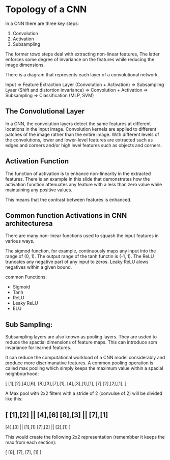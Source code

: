 # Topology of a CNN 

In a CNN there are three key steps: 

1. Convolution 
2. Activation
3. Subsampling 

The former towo steps deal with extracting non-linear features, The latter enforces some degree of invariance on the features while reducing the image dimensions. 

There is a diagram that represents each layer of a convolutional network. 

Input => 
  Feature Extraction Layer (Convolution + Activation) => 
    Subsampling Lyaer (Shift and distortion invariance) =>
      Convolution + Activation => 
        Subsampling => 
          Classification (MLP, SVM)

## The Convolutional Layer 

In a CNN, the convolution layers detect the same features at different locations in the input image. 
Convolution kernels are applied to different patches of the image rather than the entire image. 
With different levels of the convolutions, lower and lower-level features are extracted such as edges and corners and/or high level features such as objects and corners. 

## Activation Function 

The function of activation is to enhance non-linearity in the extracted features.
There is an example in this slide that demonstrates how the activation function attenuates any feature with a less than zero value while maintaining any positive values. 

This means that the contrast between features is enhanced. 

## Common function Activations in CNN architecturesa

There are many non-linear functions used to squash the input features in various ways. 

The sigmod function, for example, continuously maps any input into the range of (0, 1).
The output range of the tanh functin is (-1, 1).
The ReLU truncates any negative part of any input to zeros.
Leaky ReLU alows negatives within a given bound.

common Functions: 

- Sigmoid
- Tanh
- ReLU
- Leaky ReLU
- ELU 

## Sub Sampling: 

Subsampling layers are also known as pooling layers.
They are usded to reduce the spactial dimensions of feature maps.
This can introduce som invariance for learned features. 

It can reduce the computational workload of a CNN model considerably and produce more discrimanative features.
A common pooling operation is called max pooling which simply keeps the maximum value within a spacial neighbourhood: 

[
  [1],[2],[4],[6],
  [8],[3],[7],[1],
  [4],[3],[1],[1],
  [7],[2],[2],[1],
]

A Max pool with 2x2 filters with a stride of 2 (convulse of 2) will be divided like this: 

[
  [1],[2] || [4],[6]
  [8],[3] || [7],[1]
  ------------------
  [4],[3] || [1],[1]
  [7],[2] || [2],[1]
]

This would create the following 2x2 representation (remembber it keeps the max from each section):

[
  [8], [7],
  [7], [1]
]


